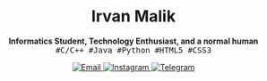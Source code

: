 <h1 align="center">Irvan Malik</h1>
<p align="center">
  <b>Informatics Student, Technology Enthusiast, and a normal human</b>
  <br>
  <samp>#C/C++ #Java #Python #HTML5 #CSS3</samp>
</p>
<p align="center">
  <a href="mailto:irvanmalik48@gmail.com">
    <img src="https://img.shields.io/badge/-Email-6699dd?style=for-the-badge&logo=google&labelColor=grey" alt="Email">
  </a>
  <a href="https://www.instagram.com/irvann48_">
    <img src="https://img.shields.io/badge/-Instagram-6699dd?style=for-the-badge&logo=instagram&labelColor=grey" alt="Instagram">
  </a> 
  <a href="https://t.me/irvanmalik48">
    <img src="https://img.shields.io/badge/-Telegram-6699dd?style=for-the-badge&logo=telegram&labelColor=grey" alt="Telegram">
  </a>
</p>

<!--
**irvanmalik48/irvanmalik48** is a ✨ _special_ ✨ repository because its `README.md` (this file) appears on your GitHub profile.

Here are some ideas to get you started:

- 🔭 I’m currently working on ...
- 🌱 I’m currently learning ...
- 👯 I’m looking to collaborate on ...
- 🤔 I’m looking for help with ...
- 💬 Ask me about ...
- 📫 How to reach me: ...
- 😄 Pronouns: ...
- ⚡ Fun fact: ...
-->
